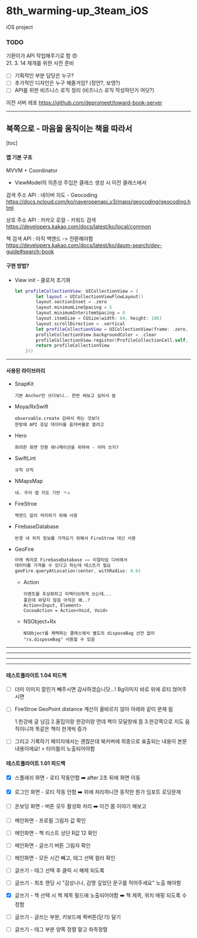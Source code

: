 # 8th_warming-up_3team_iOS
iOS project 

### TODO 

기환이가 API 작업해주기로 함 😍     
  21. 3. 14 재개를 위한 사전 준비

- [ ] 기획적인 부분 담당은 누구?
- [ ] 추가적인 디자인은 누구 해줄거임? (정안?, 보영?)
- [ ] API를 위한 비즈니스 로직 정리 (비즈니스 로직 작성하던거 어딧?)

이전 서버 레포
https://github.com/depromeet/toward-book-server 


---------

## 북쪽으로 - 마음을 움직이는 책을 따라서

[toc]

#### 앱 기본 구조

MVVM + Coordinator

- ViewModel의 의존성 주입은 클래스 생성 시 이전 클래스에서


검색 주소 API : 네이버 지도 - Geocoding
https://docs.ncloud.com/ko/naveropenapi_v3/maps/geocoding/geocoding.html

상호 주소 API : 카카오 로컬 - 키워드 검색
https://developers.kakao.com/docs/latest/ko/local/common

책 검색 API : 아직 백엔드 -> 전환해야함 
https://developers.kakao.com/docs/latest/ko/daum-search/dev-guide#search-book




#### 구현 방법?

- View init - 클로저 초기화

  ```swift
  let profileCollectionView: UICollectionView = {
          let layout = UICollectionViewFlowLayout()
          layout.sectionInset = .zero
          layout.minimumLineSpacing = 5
          layout.minimumInteritemSpacing = 0
          layout.itemSize = CGSize(width: 84, height: 106)
          layout.scrollDirection = .vertical
          let profileCollectionView = UICollectionView(frame: .zero, collectionViewLayout: layout)
          profileCollectionView.backgroundColor = .clear
          profileCollectionView.register(ProfileCollectionCell.self, forCellWithReuseIdentifier: String(describing: ProfileCollectionCell.self))
          return profileCollectionView
      }()
  ```

-----

#### 사용된 라이브러리

   - SnapKit

     ```
     기본 Anchor만 쓰다보니.. 한번 써보고 싶어서 씀
     ```

   - Moya/RxSwift

     ```
     observable.create 감싸서 하는 것보다 
     한방에 API 응답 데이터를 옵저버블로 쓸려고 
     ```

   - Hero

     ```
     화려한 화면 전환 애니메이션을 위하여 - 어따 쓰지?
     ```

   - SwiftLint

     ```
     규칙 규칙
     ```

   - NMapsMap

     ```
     네. 우리 앱 지도 기반 ㄱㅅ
     ```

   - FireStroe 

     ```
     백엔드 없이 처리하기 위해 사용
     ```
     
- FirebaseDatabase

  ```
  반경 내 위치 정보를 가져오기 위해서 FireStroe 대신 사용
  ```

- GeoFire

  ```swift
  아래 쿼리로 FirebaseDatabase == 리얼타임 디비에서
  데이터를 가져올 수 있다고 하는데 테스트가 필요
  geoFire.queryAtLocation(center, withRadius: 0.6)
  ```

   - Action

     ```
     이벤트를 추상화하고 리액티브하게 쓰는데...
     좋은데 와닿지 않음 아직은 왜..? 
     Action<Input, Element>
     CocoaAction = Action<Void, Void>
     ```

   - NSObject+Rx

     ```
     NSObject를 채택하는 클래스에서 별도의 disposeBag 선언 없이 "rx.disposeBag" 사용할 수 있음
     ```

--------------------
--------------------
--------------------
--------------------

#### 테스트플라이트 1.04 피드백

- [ ]  더미 이미지 깔린거 빼주시면 감사하겠습니닷...!
   Bg이미지 바로 위에 로티 얹어주시면

- [ ] FireStroe GeoPoint distance 계산이 올바르지 않아
  아래와 같이 문제 됨

  1.한강에 글 남김
  2.울집이랑 한강이랑 먼데 책이 모달창에 뜸
  3.한강쪽으로 지도 움직이니까 똑같은 책이 한개씩 증가

- [ ] 그리고 기록하기 페이지에서는 괜찮은데 북커버에 최종으로 표출되는 내용이 본문내용이에요! > 타이틀이 노출되어야함

  

#### 테스트플라이트 1.01 피드백

- [x] 스플래쉬 화면 - 로티 작동안함
  ➡️ after 2초 뒤에 화면 이동
- [x] 로그인 화면 - 로티 작동 안함
  ➡️ 위에 처리하니깐 동작한 뭔가 임포트 로딩문제
- [ ] 온보딩 화면 - 버튼 모두 활성화 처리
  ➡️  이건 쫌 이야기 해보고
- [ ] 메인화면 - 프로필 그림자 값 확인
- [ ] 메인화면 - 책 리스트 상단 R값 12 확인
- [ ] 메인화면 - 글쓰기 버튼 그림자 확인
- [ ] 메인화면 - 모든 시간 빼고, 태그 선택 컬러 확인
- [ ] 글쓰기 - 태그 선택 후 클릭 시 해제 되도록
- [ ] 글쓰기 - 최초 랜딩 시 "감상니나, 감명 깊었던 문구를 적어주세요" 노출 해야함
- [x] 글쓰기 - 책 선택 시 책 제목 필드에 노출되어야함
  ➡️ 책 제목, 위치 매핑 되도록 수정함
- [ ] 글쓰기 - 글쓰는 부분, 키보드에 퀵버튼(닫기) 달기
- [ ] 글쓰기 - 태그 부분 양쪽 정렬 말고 좌측정렬

